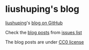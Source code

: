 liushuping's blog
====
[liushuping](https://github.com/liushuping)'s [blog on GitHub](https://github.com/liushuping/blog/issues)

Check the [blog posts](https://github.com/liushuping/blog/issues) from [issues list](https://github.com/liushuping/blog/issues)

The blog posts are under [CC0 license](https://github.com/liushuping/blog/blob/master/LICENSE)
